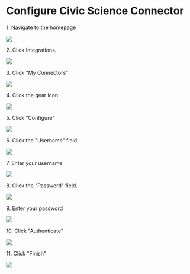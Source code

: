 # Configure Civic Science Connector

1\. Navigate to the homepage

![](https://ajeuwbhvhr.cloudimg.io/https://colony-recorder.s3.amazonaws.com/files/2025-09-29/0d5f5970-93a1-4ac9-a0f6-4e3a6251cc67/ascreenshot.jpeg?tl_px=0,161&br_px=2220,1402&force_format=jpeg&q=100&width=1120.0)


2\. Click Integrations.

![](https://ajeuwbhvhr.cloudimg.io/https://colony-recorder.s3.amazonaws.com/files/2025-09-29/0d5f5970-93a1-4ac9-a0f6-4e3a6251cc67/ascreenshot.jpeg?tl_px=0,0&br_px=2220,1240&force_format=jpeg&q=100&width=1120.0&wat=1&wat_opacity=0.7&wat_gravity=northwest&wat_url=https://colony-recorder.s3.us-west-1.amazonaws.com/images/watermarks/FB923C_standard.png&wat_pad=2,174)


3\. Click "My Connectors"

![](https://ajeuwbhvhr.cloudimg.io/https://colony-recorder.s3.amazonaws.com/files/2025-09-29/7aa88b63-d2f2-4a56-8ca7-cfc3ed2a33dd/ascreenshot.jpeg?tl_px=0,0&br_px=2220,1240&force_format=jpeg&q=100&width=1120.0&wat=1&wat_opacity=0.7&wat_gravity=northwest&wat_url=https://colony-recorder.s3.us-west-1.amazonaws.com/images/watermarks/FB923C_standard.png&wat_pad=225,193)


4\. Click the gear icon.

![](https://ajeuwbhvhr.cloudimg.io/https://colony-recorder.s3.amazonaws.com/files/2025-09-29/90e395cd-1a26-4f62-ba8f-a4aaa951addc/ascreenshot.jpeg?tl_px=0,0&br_px=2220,1240&force_format=jpeg&q=100&width=1120.0&wat=1&wat_opacity=0.7&wat_gravity=northwest&wat_url=https://colony-recorder.s3.us-west-1.amazonaws.com/images/watermarks/FB923C_standard.png&wat_pad=634,226)


5\. Click "Configure"

![](https://ajeuwbhvhr.cloudimg.io/https://colony-recorder.s3.amazonaws.com/files/2025-09-29/fa7d14fc-a4fa-4aa8-b200-dcf0e6b88d68/ascreenshot.jpeg?tl_px=0,0&br_px=2220,1240&force_format=jpeg&q=100&width=1120.0&wat=1&wat_opacity=0.7&wat_gravity=northwest&wat_url=https://colony-recorder.s3.us-west-1.amazonaws.com/images/watermarks/FB923C_standard.png&wat_pad=572,265)


6\. Click the "Username" field.

![](https://ajeuwbhvhr.cloudimg.io/https://colony-recorder.s3.amazonaws.com/files/2025-09-29/0fd9359f-0d1a-4a64-ac06-7c949b12b60e/ascreenshot.jpeg?tl_px=0,4&br_px=2220,1245&force_format=jpeg&q=100&width=1120.0&wat=1&wat_opacity=0.7&wat_gravity=northwest&wat_url=https://colony-recorder.s3.us-west-1.amazonaws.com/images/watermarks/FB923C_standard.png&wat_pad=487,277)


7\. Enter your username

![](https://ajeuwbhvhr.cloudimg.io/https://colony-recorder.s3.amazonaws.com/files/2025-09-29/0e9298cd-8893-4cc0-a99a-ba9d34a49d61/ascreenshot.jpeg?tl_px=0,0&br_px=2220,1564&force_format=jpeg&q=100&width=1120.0)


8\. Click the "Password" field.

![](https://ajeuwbhvhr.cloudimg.io/https://colony-recorder.s3.amazonaws.com/files/2025-10-03/a1e8f870-5159-45cc-a925-58c04ff5cc92/user_cropped_screenshot.webp?tl_px=0,0&br_px=2220,1564&force_format=jpeg&q=100&width=1120.0&wat=1&wat_opacity=0.7&wat_gravity=northwest&wat_url=https://colony-recorder.s3.us-west-1.amazonaws.com/images/watermarks/FB923C_standard.png&wat_pad=511,432)


9\. Enter your password

![](https://ajeuwbhvhr.cloudimg.io/https://colony-recorder.s3.amazonaws.com/files/2025-10-03/b6b82ad4-1e87-4b95-89f4-f46b4b3494a1/user_cropped_screenshot.webp?tl_px=0,0&br_px=2220,1564&force_format=jpeg&q=100&width=1120.0)


10\. Click "Authenticate"

![](https://ajeuwbhvhr.cloudimg.io/https://colony-recorder.s3.amazonaws.com/files/2025-10-03/c1db471c-6872-46ce-9a20-d47c33e2d57f/user_cropped_screenshot.webp?tl_px=0,0&br_px=2220,1564&force_format=jpeg&q=100&width=1120.0&wat=1&wat_opacity=0.7&wat_gravity=northwest&wat_url=https://colony-recorder.s3.us-west-1.amazonaws.com/images/watermarks/FB923C_standard.png&wat_pad=831,519)


11\. Click "Finish"

![](https://ajeuwbhvhr.cloudimg.io/https://colony-recorder.s3.amazonaws.com/files/2025-09-29/14a0deba-46ce-4788-b8d8-2151fc44556f/ascreenshot.jpeg?tl_px=0,323&br_px=2220,1564&force_format=jpeg&q=100&width=1120.0&wat=1&wat_opacity=0.7&wat_gravity=northwest&wat_url=https://colony-recorder.s3.us-west-1.amazonaws.com/images/watermarks/FB923C_standard.png&wat_pad=903,436)

